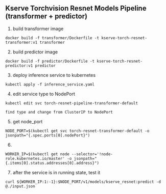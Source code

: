 Kserve Torchvision Resnet Models Pipeline (transformer + predictor)
-

1. build transformer image
```shell
docker build -f transformer/Dockerfile -t kserve-torch-resnet-transformer:v1 transformer
```
2. build predictor image
```shell
docker build -f predictor/Dockerfile -t kserve-torch-resnet-predictor:v1 predictor
```
3. deploy inference service to kubernetes
```shell
kubectl apply -f inference_service.yaml
```
4. edit service type to NodePort
```shell
kubectl edit svc torch-resnet-pipeline-transformer-default
```
    find type and change from ClusterIP to NodePort
5. get node_port
```shell
NODE_PORT=$(kubectl get svc torch-resnet-transformer-default -o jsonpath="{.spec.ports[0].nodePort}")
```
6.
```shell
WORKER_IP=$(kubectl get node --selector='!node-role.kubernetes.io/master' -o jsonpath="{.items[0].status.addresses[0].address}")
```
7. after the service is in running state, test it
```shell
curl ${WORKER_IP:1:-1}:$NODE_PORT/v1/models/kserve_resnet:predict -d @./input.json
```
